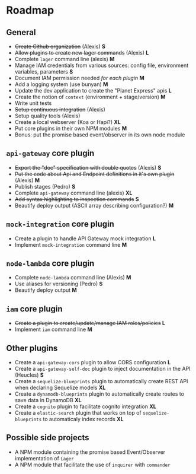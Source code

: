 Roadmap
===

General
---

*   ~~Create Github organization~~ (Alexis) **S**
*   ~~Allow plugins to create new lager commands~~ (Alexis) **L**
*   Complete `lager` command line (alexis) **M**
*   Manage IAM credentials from various sources: config file, environment variables, parameters **S**
*   Document IAM permission needed *for each plugin* **M**
*   Add a logging system (use bunyan) **M**
*   Update the dev application to create the "Planet Express" apis **L**
*   Create the notion of `context` (environment + stage/version) **M**
*   Write unit tests
*   ~~Setup continuous integration~~ (Alexis)
*   Setup quality tools (Alexis)
*   Create a local webserver (Koa or Hapi?) **XL**
*   Put core plugins in their own NPM modules **M**
*   Bonus: put the promise based event/observer in its own node module

`api-gateway` core plugin
---

*   ~~Export the "doc" specification with double quotes~~ (Alexis) **S**
*   ~~Put the code about Api and Endpoint definitions in it's own plugin~~ (Alexis) **M**
*   Publish stages (Pedro) **S**
*   Complete `api-gateway` command line (alexis) **XL**
*   ~~Add syntax highlighting to inspection commands~~ **S**
*   Beautify deploy output (ASCII array describing configuration?) **M**

`mock-integration` core plugin
---

*   Create a plugin to handle API Gateway mock integration **L**
*   Implement `mock-integration` command line **M**

`node-lambda` core plugin
---

*   Complete `node-lambda` command line (Alexis) **M**
*   Use aliases for versioning (Pedro) **S**
*   Beautify deploy output **M**

`iam` core plugin
---

*   ~~Create a plugin to create/update/manage IAM roles/policies~~ **L**
*   Implement `iam` command line **M**

Other plugins
---

*   Create a `api-gateway-cors` plugin to allow CORS configuration **L**
*   Create a `api-gateway-self-doc` plugin to inject documentation in the API (Heucles) **S**
*   Create a `sequelize-blueprints` plugin to automatically create REST API when declaring Sequelize models **XL**
*   Create a `dynamodb-blueprints` plugin to automatically create routes to save data in DynamoDB **XL**
*   Create a `cognito` plugin to facilitate cognito integration **XL**
*   Create a `elastic-search` plugin that works on top of `sequelize-blueprints` to automaticaly index records **XL**

Possible side projects
---

*   A NPM module containing the promise based Event/Observer implementation of `Lager`
*   A NPM module that facilitate the use of `inquirer` with `commander`

